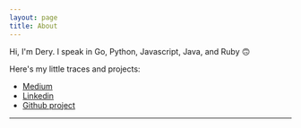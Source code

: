 ```yaml
---
layout: page
title: About
---
```


<p class="message">
  Hi, I'm Dery. I speak in Go, Python, Javascript, Java, and Ruby 🙃
</p>

Here's my little traces and projects:

* [Medium](https://medium.com/@deryrahman)
* [Linkedin](https://www.linkedin.com/in/deryrahman/)
* [Github project](https://github.com/deryrahman)

---
